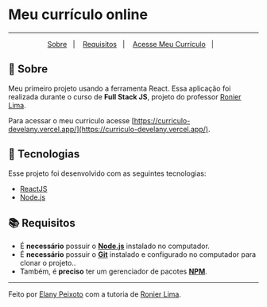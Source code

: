 # Meu currículo online 
---

<p align="center">
  <a href="#page_with_curl-sobre">Sobre</a>&nbsp;&nbsp;&nbsp;|&nbsp;&nbsp;&nbsp;
  <a href="#books-requisitos">Requisitos</a>&nbsp;&nbsp;&nbsp;|&nbsp;&nbsp;&nbsp;
  <a href="https://curriculo-develany.vercel.app/">Acesse Meu Currículo</a>&nbsp;&nbsp;&nbsp;|&nbsp;&nbsp;&nbsp;
</>

## :page_with_curl: Sobre 

Meu primeiro projeto usando a ferramenta React. Essa aplicação foi realizada durante o curso de  **Full Stack JS**, projeto do professor [Ronier Lima](https://github.com/ronierlima).

Para acessar o meu curriculo acesse [https://curriculo-develany.vercel.app/](https://curriculo-develany.vercel.app/).
## :hammer: Tecnologias
Esse projeto foi desenvolvido com as seguintes tecnologias:

-  [ReactJS](https://reactjs.org/)
-  [Node.js](https://nodejs.org/en/)

## :books: Requisitos

- É **necessário** possuir o **[Node.js](https://nodejs.org/en/)** instalado no computador.
- É **necessário** possuir o **[Git](https://git-scm.com/)** instalado e configurado no computador para clonar o projeto..
- Também, é **preciso** ter um gerenciador de pacotes **[NPM](https://www.npmjs.com/)**.
---
Feito por [Elany Peixoto](https://github.com/develany) com a tutoria de [Ronier Lima](https://github.com/ronierlima).